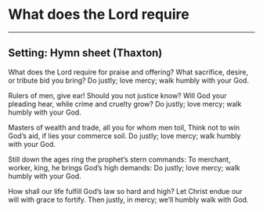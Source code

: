# What does the Lord require

***

## Setting: Hymn sheet (Thaxton)

What does the Lord require for praise and offering?
What sacrifice, desire, or tribute bid you bring?
Do justly; love mercy; walk humbly with your God.

Rulers of men, give ear! Should you not justice know?
Will God your pleading hear, while crime and cruelty grow?
Do justly; love mercy; walk humbly with your God.

Masters of wealth and trade, all you for whom men toil,
Think not to win God’s aid, if lies your commerce soil.
Do justly; love mercy; walk humbly with your God.

Still down the ages ring the prophet’s stern commands:
To merchant, worker, king, he brings God’s high demands:
Do justly; love mercy; walk humbly with your God.

How shall our life fulfill God’s law so hard and high?
Let Christ endue our will with grace to fortify.
Then justly, in mercy; we’ll humbly walk with God.